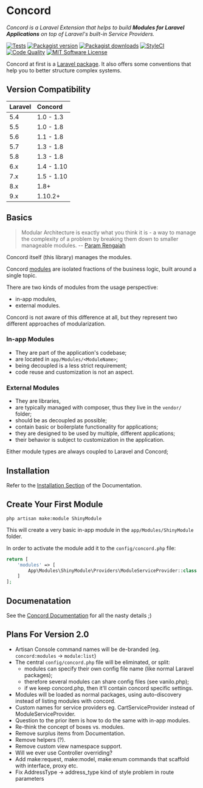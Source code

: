 # Concord

_Concord is a Laravel Extension that helps to build **Modules for Laravel Applications** on top of Laravel's built-in Service Providers._

[![Tests](https://img.shields.io/github/workflow/status/artkonekt/concord/tests/1.x?style=flat-square)](https://github.com/artkonekt/concord/actions?query=workflow%3Atests)
[![Packagist version](https://img.shields.io/packagist/v/konekt/concord.svg?style=flat-square)](https://packagist.org/packages/konekt/concord)
[![Packagist downloads](https://img.shields.io/packagist/dt/konekt/concord.svg?style=flat-square)](https://packagist.org/packages/konekt/concord)
[![StyleCI](https://styleci.io/repos/65661796/shield?branch=1.x)](https://styleci.io/repos/65661796)
[![Code Quality](https://img.shields.io/scrutinizer/quality/g/artkonekt/concord?style=flat-square)](https://scrutinizer-ci.com/g/artkonekt/concord/)
[![MIT Software License](https://img.shields.io/badge/license-MIT-blue.svg?style=flat-square)](LICENSE.md)

Concord at first is a [Laravel package](https://laravel.com/docs/9.x/packages).
It also offers some conventions that help you to better structure complex systems.

## Version Compatibility

| Laravel | Concord    |
|:--------|:-----------|
| 5.4     | 1.0 - 1.3  |
| 5.5     | 1.0 - 1.8  |
| 5.6     | 1.1 - 1.8  |
| 5.7     | 1.3 - 1.8  |
| 5.8     | 1.3 - 1.8  |
| 6.x     | 1.4 - 1.10 |
| 7.x     | 1.5 - 1.10 |
| 8.x     | 1.8+       |
| 9.x     | 1.10.2+    |

## Basics

> Modular Architecture is exactly what you think it is - a way to manage the
> complexity of a problem by breaking them down to smaller manageable modules.
> -- [Param Rengaiah](https://medium.com/on-software-architecture/on-modular-architectures-53ec61f88ff4)

Concord itself (this library) manages the modules.

Concord [modules](https://konekt.dev/concord/1.8/modules) are isolated
fractions of the business logic, built around a single topic.

There are two kinds of modules from the usage perspective:

- in-app modules,
- external modules.

Concord is not aware of this difference at all, but they represent two different
approaches of modularization.


### In-app Modules

- They are part of the application's codebase;
- are located in `app/Modules/<ModuleName>`;
- being decoupled is a less strict requirement;
- code reuse and customization is not an aspect.

### External Modules

- They are libraries,
- are typically managed with composer, thus they live in the `vendor/` folder;
- should be as decoupled as possible;
- contain basic or boilerplate functionality for applications;
- they are designed to be used by multiple, different applications;
- their behavior is subject to customization in the application.

Either module types are always coupled to Laravel and Concord;

## Installation

Refer to the [Installation Section](https://konekt.dev/concord/1.8/installation) of the Documentation.

## Create Your First Module

```
php artisan make:module ShinyModule
```

This will create a very basic in-app module in the `app/Modules/ShinyModule` folder.

In order to activate the module add it to the `config/concord.php` file:

```php
return [
    'modules' => [
        App\Modules\ShinyModule\Providers\ModuleServiceProvider::class
    ]
];
```

## Documenatation

See the [Concord Documentation](https://konekt.dev/concord/1.x) for all the
nasty details ;)

## Plans For Version 2.0

- Artisan Console command names will be de-branded (eg. `concord:modules` -> `module:list`)
- The central `config/concord.php` file will be eliminated, or split:
    - modules can specify their own config file name (like normal Laravel packages);
    - therefore several modules can share config files (see vanilo.php);
    - if we keep concord.php, then it'll contain concord specific settings.
- Modules will be loaded as normal packages, using auto-discovery instead of listing modules with concord.
- Custom names for service providers eg. CartServiceProvider instead of ModuleServiceProvider.
- Question to the prior item is how to do the same with in-app modules.
- Re-think the concept of boxes vs. modules.
- Remove surplus items from Documentation.
- Remove helpers (?).
- Remove custom view namespace support.
- Will we ever use Controller overriding?
- Add make:request, make:model, make:enum commands that scaffold with interface, proxy etc.
- Fix AddressType -> address_type kind of style problem in route parameters

